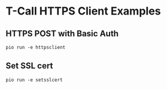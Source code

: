 # T-Call HTTPS Client Examples

## HTTPS POST with Basic Auth
`pio run -e httpsclient`

## Set SSL cert
`pio run -e setsslcert`
